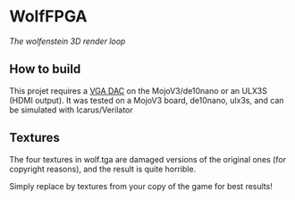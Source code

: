 # WolfFPGA

*The wolfenstein 3D render loop*

## How to build

This projet requires a [VGA DAC](../DIYVGA.md) on the MojoV3/de10nano or an ULX3S (HDMI output). It was tested on a MojoV3 board, de10nano, ulx3s, and can be simulated with Icarus/Verilator

## Textures

The four textures in wolf.tga are damaged versions of the original ones 
(for copyright reasons), and the result is quite horrible.

Simply replace by textures from your copy of the game for best results!
